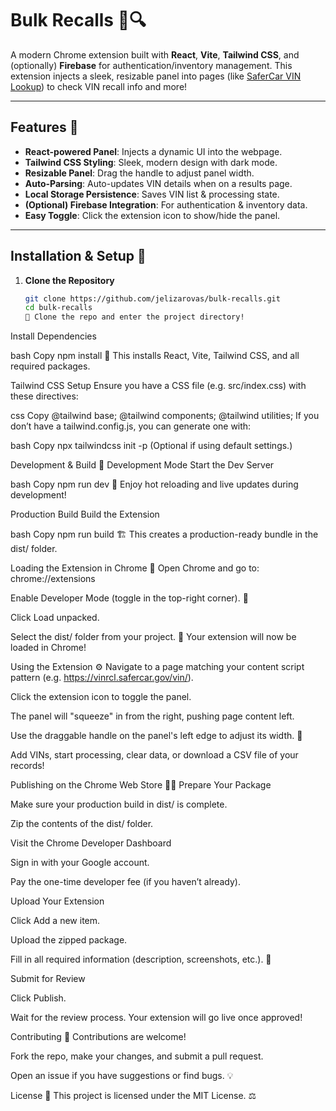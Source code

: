 # Bulk Recalls 🚗🔍

A modern Chrome extension built with **React**, **Vite**, **Tailwind CSS**, and (optionally) **Firebase** for authentication/inventory management. This extension injects a sleek, resizable panel into pages (like [SaferCar VIN Lookup](https://vinrcl.safercar.gov/vin/)) to check VIN recall info and more!

---

## Features 🌟

- **React-powered Panel**: Injects a dynamic UI into the webpage.
- **Tailwind CSS Styling**: Sleek, modern design with dark mode.
- **Resizable Panel**: Drag the handle to adjust panel width.
- **Auto-Parsing**: Auto-updates VIN details when on a results page.
- **Local Storage Persistence**: Saves VIN list & processing state.
- **(Optional) Firebase Integration**: For authentication & inventory data.
- **Easy Toggle**: Click the extension icon to show/hide the panel.

---

## Installation & Setup 🔧

1. **Clone the Repository**
   ```bash
   git clone https://github.com/jelizarovas/bulk-recalls.git
   cd bulk-recalls
   🤩 Clone the repo and enter the project directory!
   ```

Install Dependencies

bash
Copy
npm install
🚀 This installs React, Vite, Tailwind CSS, and all required packages.

Tailwind CSS Setup
Ensure you have a CSS file (e.g. src/index.css) with these directives:

css
Copy
@tailwind base;
@tailwind components;
@tailwind utilities;
If you don’t have a tailwind.config.js, you can generate one with:

bash
Copy
npx tailwindcss init -p
(Optional if using default settings.)

Development & Build 🔨
Development Mode
Start the Dev Server

bash
Copy
npm run dev
🔄 Enjoy hot reloading and live updates during development!

Production Build
Build the Extension

bash
Copy
npm run build
🏗️ This creates a production-ready bundle in the dist/ folder.

Loading the Extension in Chrome 🧩
Open Chrome and go to:
chrome://extensions

Enable Developer Mode (toggle in the top-right corner). 🔧

Click Load unpacked.

Select the dist/ folder from your project.
🎉 Your extension will now be loaded in Chrome!

Using the Extension ⚙️
Navigate to a page matching your content script pattern (e.g. https://vinrcl.safercar.gov/vin/).

Click the extension icon to toggle the panel.

The panel will "squeeze" in from the right, pushing page content left.

Use the draggable handle on the panel's left edge to adjust its width. 📏

Add VINs, start processing, clear data, or download a CSV file of your records!

Publishing on the Chrome Web Store 🚀🛒
Prepare Your Package

Make sure your production build in dist/ is complete.

Zip the contents of the dist/ folder.

Visit the Chrome Developer Dashboard

Sign in with your Google account.

Pay the one-time developer fee (if you haven’t already).

Upload Your Extension

Click Add a new item.

Upload the zipped package.

Fill in all required information (description, screenshots, etc.). 📸

Submit for Review

Click Publish.

Wait for the review process. Your extension will go live once approved!

Contributing 🤝
Contributions are welcome!

Fork the repo, make your changes, and submit a pull request.

Open an issue if you have suggestions or find bugs. 💡

License 📄
This project is licensed under the MIT License. ⚖️
